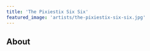 ```yaml
---
title: 'The Pixiestix Six Six'
featured_image: 'artists/the-pixiestix-six-six.jpg'
---
```


## About


